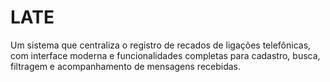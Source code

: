 # LATE
Um sistema que centraliza o registro de recados de ligações telefônicas, com interface moderna e funcionalidades completas para cadastro, busca, filtragem e acompanhamento de mensagens recebidas.
